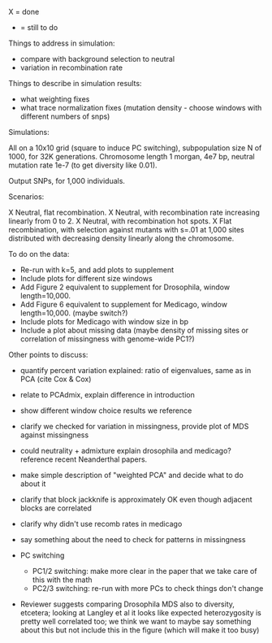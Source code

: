 X = done
- = still to do

Things to address in simulation:

- compare with background selection to neutral
- variation in recombination rate

Things to describe in simulation results:

- what weighting fixes
- what trace normalization fixes 
    (mutation density - choose windows with different numbers of snps)

Simulations:

All on a 10x10 grid (square to induce PC switching),
subpopulation size N of 1000, for 32K generations.
Chromosome length 1 morgan, 4e7 bp, neutral mutation rate 1e-7 (to get diversity like 0.01).

Output SNPs, for 1,000 individuals.

Scenarios:

X Neutral, flat recombination.
X Neutral, with recombination rate increasing linearly from 0 to 2.
X Neutral, with recombination hot spots.
X Flat recombination, with selection against mutants with s=.01 at 1,000 sites
    distributed with decreasing density linearly along the chromosome.


To do on the data:

- Re-run with k=5, and add plots to supplement
- Include plots for different size windows
- Add Figure 2 equivalent to supplement for Drosophila, window length=10,000.
- Add Figure 6 equivalent to supplement for Medicago, window length=10,000. (maybe switch?)
- Include plots for Medicago with window size in bp
- Include a plot about missing data 
    (maybe density of missing sites or correlation of missingness with genome-wide PC1?)


Other points to discuss:

- quantify percent variation explained: ratio of eigenvalues, same as in PCA (cite Cox & Cox)
- relate to PCAdmix, explain difference in introduction
- show different window choice results we reference
- clarify we checked for variation in missingness, provide plot of MDS against missingness
- could neutrality + admixture explain drosophila and medicago? reference recent Neanderthal papers.
- make simple description of "weighted PCA" and decide what to do about it 
- clarify that block jackknife is approximately OK even though adjacent blocks are correlated
- clarify why didn't use recomb rates in medicago
- say something about the need to check for patterns in missingness
- PC switching

    * PC1/2 switching: make more clear in the paper that we take care of this with the math
    * PC2/3 switching: re-run with more PCs to check things don't change

- Reviewer suggests comparing Drosophila MDS also to diversity, etcetera;
    looking at Langley et al it looks like expected heterozygosity is pretty well correlated too;
    we think we want to maybe say something about this but not include this in the figure
    (which will make it too busy)

